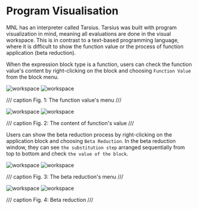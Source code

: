 # Program Visualisation

MNL has an interpreter called Tarsius. Tarsius was built with program visualization in mind, meaning all evaluations are done in the visual workspace. This is in contrast to a text-based programming language, where it is difficult to show the function value or the process of function application (beta reduction).

When the expression block type is a function, users can check the function value's content by right-clicking on the block and choosing `Function Value` from the block menu.

![workspace](assets/images/function_value_menu_dark.png#only-dark)
![workspace](assets/images/function_value_menu_light.png#only-light)

/// caption
Fig. 1: The function value's menu
///

![workspace](assets/images/function_value_window_dark.png#only-dark)
![workspace](assets/images/function_value_window_light.png#only-light)

/// caption
Fig. 2: The content of function's value
///

Users can show the beta reduction process by right-clicking on the application block and choosing `Beta Reduction`. In the beta reduction window, they can see `the substitution step` arranged sequentially from top to bottom and check `the value of the block`.

 ![workspace](assets/images/beta_reduction_menu_dark.png#only-dark)
 ![workspace](assets/images/beta_reduction_menu_light.png#only-light)

/// caption
Fig. 3: The beta reduction's menu
///

 ![workspace](assets/images/beta_reduction_window_dark.png#only-dark)
 ![workspace](assets/images/beta_reduction_window_light.png#only-light)

/// caption
Fig. 4: Beta reduction
///

